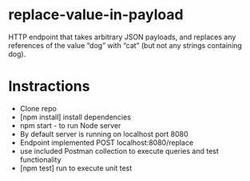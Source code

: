 # replace-value-in-payload
 HTTP endpoint that takes arbitrary JSON payloads, and replaces any references of the value “dog” with “cat” (but not any strings containing dog).
# Instractions
- Clone repo
- [npm install] install dependencies 
- npm start - to run Node server
- By default server is running on localhost port 8080
- Endpoint implemented POST localhost:8080/replace 
- use included Postman collection to execute queries and test functionality
- [npm test] run to execute unit test 

